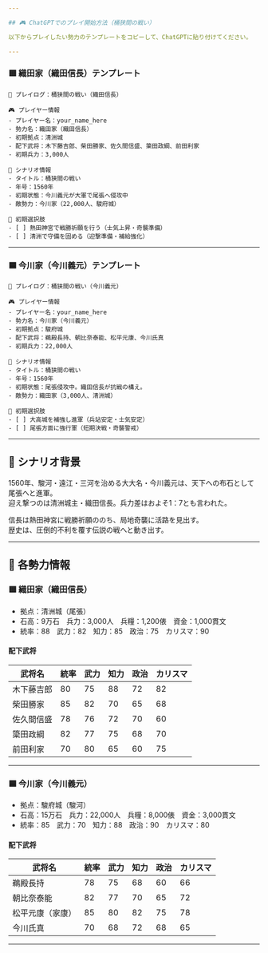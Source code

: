 ```yaml
---

## 🎮 ChatGPTでのプレイ開始方法（桶狭間の戦い）

以下からプレイしたい勢力のテンプレートをコピーして、ChatGPTに貼り付けてください。

---
```


### 🟥 織田家（織田信長）テンプレート

```
📝 プレイログ：桶狭間の戦い（織田信長）

🎮 プレイヤー情報
- プレイヤー名：your_name_here
- 勢力名：織田家（織田信長）
- 初期拠点：清洲城
- 配下武将：木下藤吉郎、柴田勝家、佐久間信盛、簗田政綱、前田利家
- 初期兵力：3,000人

📘 シナリオ情報
- タイトル：桶狭間の戦い
- 年号：1560年
- 初期状態：今川義元が大軍で尾張へ侵攻中
- 敵勢力：今川家（22,000人、駿府城）

🎯 初期選択肢
- [ ] 熱田神宮で戦勝祈願を行う（士気上昇・奇襲準備）
- [ ] 清洲で守備を固める（迎撃準備・補給強化）
```

---

### 🟦 今川家（今川義元）テンプレート

```
📝 プレイログ：桶狭間の戦い（今川義元）

🎮 プレイヤー情報
- プレイヤー名：your_name_here
- 勢力名：今川家（今川義元）
- 初期拠点：駿府城
- 配下武将：鵜殿長持、朝比奈泰能、松平元康、今川氏真
- 初期兵力：22,000人

📘 シナリオ情報
- タイトル：桶狭間の戦い
- 年号：1560年
- 初期状態：尾張侵攻中。織田信長が抗戦の構え。
- 敵勢力：織田家（3,000人、清洲城）

🎯 初期選択肢
- [ ] 大高城を補強し進軍（兵站安定・士気安定）
- [ ] 尾張方面に強行軍（短期決戦・奇襲警戒）
```

---

## 📘 シナリオ背景

1560年、駿河・遠江・三河を治める大大名・今川義元は、天下への布石として尾張へと進軍。  
迎え撃つのは清洲城主・織田信長。兵力差はおよそ1：7とも言われた。

信長は熱田神宮に戦勝祈願ののち、局地奇襲に活路を見出す。  
歴史は、圧倒的不利を覆す伝説の戦へと動き出す。

---

## 🧠 各勢力情報

### 🟥 織田家（織田信長）

- 拠点：清洲城（尾張）
- 石高：9万石　兵力：3,000人　兵糧：1,200俵　資金：1,000貫文
- 統率：88　武力：82　知力：85　政治：75　カリスマ：90

#### 配下武将

| 武将名       | 統率 | 武力 | 知力 | 政治 | カリスマ |
|--------------|------|------|------|--------|-----------|
| 木下藤吉郎   | 80   | 75   | 88   | 72   | 82        |
| 柴田勝家     | 85   | 82   | 70   | 65   | 68        |
| 佐久間信盛   | 78   | 76   | 72   | 70   | 60        |
| 簗田政綱     | 82   | 77   | 75   | 68   | 70        |
| 前田利家     | 70   | 80   | 65   | 60   | 75        |

---

### 🟦 今川家（今川義元）

- 拠点：駿府城（駿河）
- 石高：15万石　兵力：22,000人　兵糧：8,000俵　資金：3,000貫文
- 統率：85　武力：70　知力：88　政治：90　カリスマ：80

#### 配下武将

| 武将名         | 統率 | 武力 | 知力 | 政治 | カリスマ |
|----------------|------|------|------|--------|-----------|
| 鵜殿長持       | 78   | 75   | 68   | 60   | 66        |
| 朝比奈泰能     | 82   | 77   | 70   | 65   | 72        |
| 松平元康（家康）| 85   | 80   | 82   | 75   | 78        |
| 今川氏真       | 70   | 68   | 72   | 68   | 65        |

---
